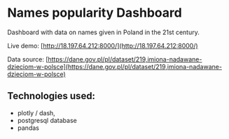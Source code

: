 # Names popularity Dashboard
Dashboard with data on names given in Poland in the 21st century. 

Live demo:
[http://18.197.64.212:8000/](http://18.197.64.212:8000/)

Data source:
[https://dane.gov.pl/pl/dataset/219,imiona-nadawane-dzieciom-w-polsce](https://dane.gov.pl/pl/dataset/219,imiona-nadawane-dzieciom-w-polsce)

## Technologies used: 
* plotly / dash, 
* postgresql database
* pandas 
